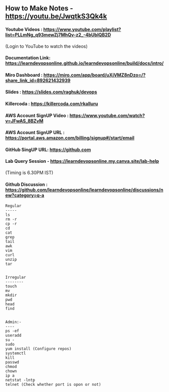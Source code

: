 ## How to Make Notes - https://youtu.be/JwqtkS3Qk4k

#### Youtube Videos : https://www.youtube.com/playlist?list=PLLmNg_q93mewZj7MhQv-z2_-4bUblQB2D
(Login to YouTube to watch the videos)

#### Documentation Link: https://learndevopsonline.github.io/learndevopsonline/build/docs/intro/

#### Miro Dashboard : https://miro.com/app/board/uXjVMZ8nDzo=/?share_link_id=892621432939
#### Slides : https://slides.com/raghuk/devops

#### Killercoda : https://killercoda.com/rkalluru

#### AWS Account SignUP Video :	 https://www.youtube.com/watch?v=JFwAS_8BZvM
#### AWS Account SignUP URL :	   https://portal.aws.amazon.com/billing/signup#/start/email

#### GitHub SingUP URL: https://github.com

#### Lab Query Session - https://learndevopsonline.my.canva.site/lab-help
(Timing is 6.30PM IST)

#### Github Discussion : https://github.com/learndevopsonline/learndevopsonline/discussions/new?category=q-a



```
Regular
-----
ls 
rm -r 
cp -r 
cd 
cat 
grep 
tail 
awk 
vim 
curl 
unzip 
tar 


Irregular
--------
touch
mv 
mkdir 
pwd 
head 
find 


Admin:-
----
ps -ef 
useradd 
su -
sudo 
yum install (Configure repos)
systemctl 
kill 
passwd 
chmod
chown 
ip a 
netstat -lntp 
telnet (Check whether port is opon or not)
```
